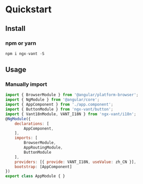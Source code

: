 # Quickstart

## Install

### npm or yarn
 
```js
npm i ngx-vant -S
```


## Usage




###  Manually import


```js
import { BrowserModule } from '@angular/platform-browser';
import { NgModule } from '@angular/core';
import { AppComponent } from './app.component';
import { ButtonModule } from 'ngx-vant/button';
import { Vant18nModule, VANT_I18N } from 'ngx-vant/i18n';
@NgModule({
    declarations: [
        AppComponent,
    ],
    imports: [
        BrowserModule,
        AppRoutingModule,
        ButtonModule
    ],
    providers: [{ provide: VANT_I18N, useValue: zh_CN }],
    bootstrap: [AppComponent]
})
export class AppModule { }
```



